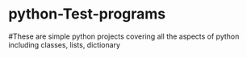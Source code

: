 # python-Test-programs

#These are simple python projects covering all the aspects of python including classes, lists, dictionary

